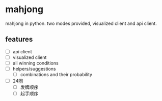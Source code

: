 # mahjong

mahjong in python. two modes provided, visualized client and api client.

## features

- [ ] api client
- [ ] visualized client
- [ ] all winning conditions
- [ ] helpers/suggestions
  - [ ] combinations and their probability
- [ ] 24圈
  - [ ] 发牌顺序
  - [ ] 起手顺序
